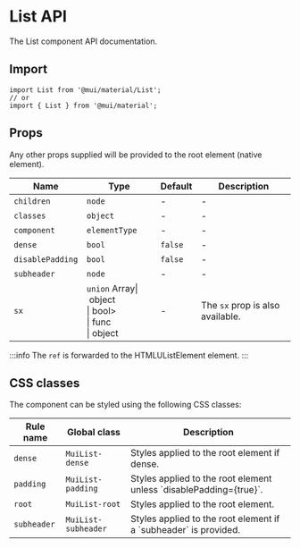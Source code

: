 # List API

The List component API documentation.

## Import

```
import List from '@mui/material/List';
// or
import { List } from '@mui/material';
```

## Props

Any other props supplied will be provided to the root element (native element).

| Name | Type | Default | Description |
| --- | --- | --- | --- |
| `children` | `node` | - | - |
| `classes` | `object` | - | - |
| `component` | `elementType` | - | - |
| `dense` | `bool` | `false` | - |
| `disablePadding` | `bool` | `false` | - |
| `subheader` | `node` | - | - |
| `sx` | `union` Array\| object<br>\| bool><br>\| func<br>\| object | - | The `sx` prop is also available. |

:::info
The `ref` is forwarded to the HTMLUListElement element.
:::

## CSS classes

The component can be styled using the following CSS classes:

| Rule name | Global class | Description |
| --- | --- | --- |
| `dense` | `MuiList-dense` | Styles applied to the root element if dense. |
| `padding` | `MuiList-padding` | Styles applied to the root element unless \`disablePadding={true}\`. |
| `root` | `MuiList-root` | Styles applied to the root element. |
| `subheader` | `MuiList-subheader` | Styles applied to the root element if a \`subheader\` is provided. |